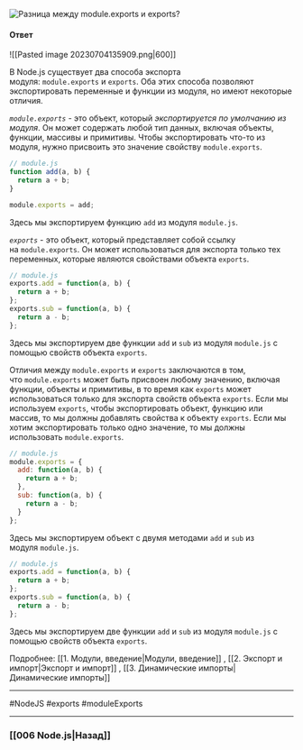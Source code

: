 ![Разница между `module.exports` и `exports`?](https://youtu.be/R76_xPjzUd8?t=505)

#### Ответ

![[Pasted image 20230704135909.png|600]]

В Node.js существует два способа экспорта модуля: `module.exports` и `exports`. Оба этих способа позволяют экспортировать переменные и функции из модуля, но имеют некоторые отличия.

*`module.exports`* - это объект, который *экспортируется по умолчанию из модуля*. Он может содержать любой тип данных, включая объекты, функции, массивы и примитивы. Чтобы экспортировать что-то из модуля, нужно присвоить это значение свойству `module.exports`.

```node.js
// module.js
function add(a, b) {
  return a + b;
}

module.exports = add;
```

Здесь мы экспортируем функцию `add` из модуля `module.js`.

*`exports`* - это объект, который представляет собой ссылку на `module.exports`. Он может использоваться для экспорта только тех переменных, которые являются свойствами объекта `exports`.

```node.js
// module.js
exports.add = function(a, b) {
  return a + b;
};
exports.sub = function(a, b) {
  return a - b;
};
```

Здесь мы экспортируем две функции `add` и `sub` из модуля `module.js` с помощью свойств объекта `exports`.

Отличия между `module.exports` и `exports` заключаются в том, что `module.exports` может быть присвоен любому значению, включая функции, объекты и примитивы, в то время как `exports` может использоваться только для экспорта свойств объекта `exports`. Если мы используем `exports`, чтобы экспортировать объект, функцию или массив, то мы должны добавлять свойства к объекту `exports`. Если мы хотим экспортировать только одно значение, то мы должны использовать `module.exports`.

```node.js
// module.js
module.exports = {
  add: function(a, b) {
    return a + b;
  },
  sub: function(a, b) {
    return a - b;
  }
};
```

Здесь мы экспортируем объект с двумя методами `add` и `sub` из модуля `module.js`.

```node.js
// module.js
exports.add = function(a, b) {
  return a + b;
};
exports.sub = function(a, b) {
  return a - b;
};
```

Здесь мы экспортируем две функции `add` и `sub` из модуля `module.js` с помощью свойств объекта `exports`.

Подробнее: [[1. Модули, введение|Модули, введение]] , [[2. Экспорт и импорт|Экспорт и импорт]] , [[3. Динамические импорты|Динамические импорты]]
 
___
#NodeJS #exports #moduleExports

___

### [[006 Node.js|Назад]]

